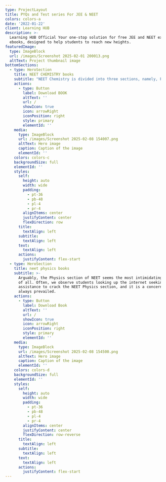 ```yaml
---
type: ProjectLayout
title: PYQs and Test series For JEE & NEET
colors: colors-a
date: '2022-01-22'
client: Learning HUB
description: >-
  Learning HUB Official Your one-stop solution for free JEE and NEET exam
  ebooks, designed to help students to reach new heights.
featuredImage:
  type: ImageBlock
  url: /images/Screenshot 2025-02-01 200013.png
  altText: Project thumbnail image
bottomSections:
  - type: HeroSection
    title: NEET CHEMISTRY books
    subtitle: "NEET Chemistry is divided into three sections, namely, Physical, Organic and Inorganic Chemistry. Compared to Biology and Physics, Chemistry is considered to be the most scoring section. If prepared thoroughly, chemistry can help students to secure a meritorious position in the exam. Out of a total 720 marks (180 questions),\_NEET\_Chemistry comprises 180 marks (45 Questions)."
    actions:
      - type: Button
        label: Download BOOK
        altText: ''
        url: /
        showIcon: true
        icon: arrowRight
        iconPosition: right
        style: primary
        elementId: ''
    media:
      type: ImageBlock
      url: /images/Screenshot 2025-02-08 154007.png
      altText: Hero image
      caption: Caption of the image
      elementId: ''
    colors: colors-c
    backgroundSize: full
    elementId: ''
    styles:
      self:
        height: auto
        width: wide
        padding:
          - pt-36
          - pb-48
          - pl-4
          - pr-4
        alignItems: center
        justifyContent: center
        flexDirection: row
      title:
        textAlign: left
      subtitle:
        textAlign: left
      text:
        textAlign: left
      actions:
        justifyContent: flex-start
  - type: HeroSection
    title: neet physics books
    subtitle: >-
      Arguably, the Physics section of NEET seems the most intimidating section
      of all. Often, we observe students looking up the internet seeking
      assistance to crack the NEET Physics section, and it is a concern that has
      always prevailed.
    actions:
      - type: Button
        label: Download Book
        altText: ''
        url: /
        showIcon: true
        icon: arrowRight
        iconPosition: right
        style: primary
        elementId: ''
    media:
      type: ImageBlock
      url: /images/Screenshot 2025-02-08 154500.png
      altText: Hero image
      caption: Caption of the image
      elementId: ''
    colors: colors-d
    backgroundSize: full
    elementId: ''
    styles:
      self:
        height: auto
        width: wide
        padding:
          - pt-36
          - pb-48
          - pl-4
          - pr-4
        alignItems: center
        justifyContent: center
        flexDirection: row-reverse
      title:
        textAlign: left
      subtitle:
        textAlign: left
      text:
        textAlign: left
      actions:
        justifyContent: flex-start
---
```

